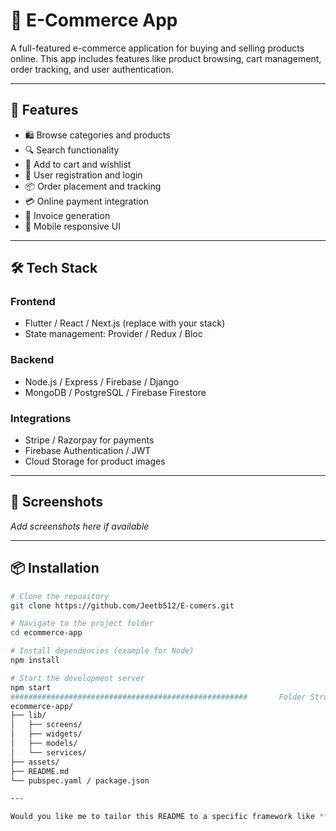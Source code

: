 # 🛒 E-Commerce App

A full-featured e-commerce application for buying and selling products online. This app includes features like product browsing, cart management, order tracking, and user authentication.

---

## 🚀 Features

- 🛍️ Browse categories and products
- 🔍 Search functionality
- 🛒 Add to cart and wishlist
- 👤 User registration and login
- 📦 Order placement and tracking
- 💳 Online payment integration
- 🧾 Invoice generation
- 📱 Mobile responsive UI

---

## 🛠️ Tech Stack

### Frontend
- Flutter / React / Next.js (replace with your stack)
- State management: Provider / Redux / Bloc

### Backend
- Node.js / Express / Firebase / Django
- MongoDB / PostgreSQL / Firebase Firestore

### Integrations
- Stripe / Razorpay for payments
- Firebase Authentication / JWT
- Cloud Storage for product images

---

## 📸 Screenshots

_Add screenshots here if available_

---

## 📦 Installation

```bash
# Clone the repository
git clone https://github.com/Jeetb512/E-comers.git

# Navigate to the project folder
cd ecommerce-app

# Install dependencies (example for Node)
npm install

# Start the development server
npm start
#####################################################       Folder Structure
ecommerce-app/
├── lib/
│   ├── screens/
│   ├── widgets/
│   ├── models/
│   └── services/
├── assets/
├── README.md
└── pubspec.yaml / package.json

---

Would you like me to tailor this README to a specific framework like **Flutter**, **React**, or **Node.js**?

